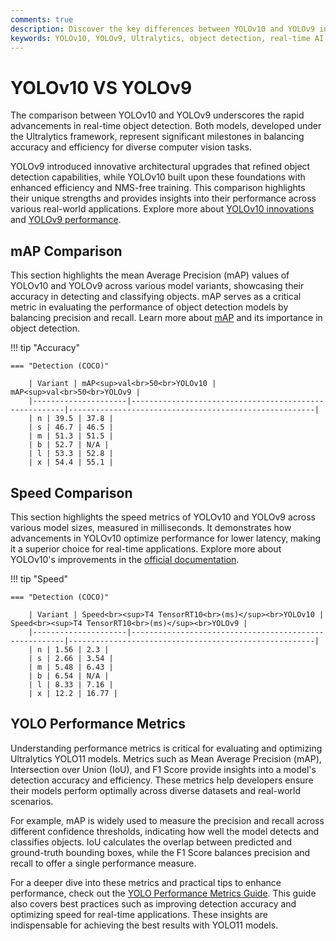 ```yaml
---
comments: true
description: Discover the key differences between YOLOv10 and YOLOv9 in this comprehensive comparison. Explore advancements in real-time object detection, enhanced accuracy, and efficiency brought by Ultralytics' cutting-edge models. Learn how these models redefine computer vision and edge AI applications for a wide range of industries.
keywords: YOLOv10, YOLOv9, Ultralytics, object detection, real-time AI, edge AI, computer vision, AI models, YOLO comparison
---
```


# YOLOv10 VS YOLOv9

The comparison between YOLOv10 and YOLOv9 underscores the rapid advancements in real-time object detection. Both models, developed under the Ultralytics framework, represent significant milestones in balancing accuracy and efficiency for diverse computer vision tasks.

YOLOv9 introduced innovative architectural upgrades that refined object detection capabilities, while YOLOv10 built upon these foundations with enhanced efficiency and NMS-free training. This comparison highlights their unique strengths and provides insights into their performance across various real-world applications. Explore more about [YOLOv10 innovations](https://docs.ultralytics.com/models/yolov10/) and [YOLOv9 performance](https://www.youtube.com/watch?v=ZF7EAodHn1U&t=1s).

## mAP Comparison

This section highlights the mean Average Precision (mAP) values of YOLOv10 and YOLOv9 across various model variants, showcasing their accuracy in detecting and classifying objects. mAP serves as a critical metric in evaluating the performance of object detection models by balancing precision and recall. Learn more about [mAP](https://www.ultralytics.com/glossary/mean-average-precision-map) and its importance in object detection.

!!! tip "Accuracy"

    === "Detection (COCO)"

    	| Variant | mAP<sup>val<br>50<br>YOLOv10 | mAP<sup>val<br>50<br>YOLOv9 |
    	|---------------------|-------------------------------------------------------|-------------------------------------------------------|
    	| n | 39.5 | 37.8 |
    	| s | 46.7 | 46.5 |
    	| m | 51.3 | 51.5 |
    	| b | 52.7 | N/A |
    	| l | 53.3 | 52.8 |
    	| x | 54.4 | 55.1 |

## Speed Comparison

This section highlights the speed metrics of YOLOv10 and YOLOv9 across various model sizes, measured in milliseconds. It demonstrates how advancements in YOLOv10 optimize performance for lower latency, making it a superior choice for real-time applications. Explore more about YOLOv10's improvements in the [official documentation](https://docs.ultralytics.com/models/yolov10/).

!!! tip "Speed"

    === "Detection (COCO)"

    	| Variant | Speed<br><sup>T4 TensorRT10<br>(ms)</sup><br>YOLOv10 | Speed<br><sup>T4 TensorRT10<br>(ms)</sup><br>YOLOv9 |
    	|---------------------|-------------------------------------------------------|-------------------------------------------------------|
    	| n | 1.56 | 2.3 |
    	| s | 2.66 | 3.54 |
    	| m | 5.48 | 6.43 |
    	| b | 6.54 | N/A |
    	| l | 8.33 | 7.16 |
    	| x | 12.2 | 16.77 |

## YOLO Performance Metrics

Understanding performance metrics is critical for evaluating and optimizing Ultralytics YOLO11 models. Metrics such as Mean Average Precision (mAP), Intersection over Union (IoU), and F1 Score provide insights into a model's detection accuracy and efficiency. These metrics help developers ensure their models perform optimally across diverse datasets and real-world scenarios.

For example, mAP is widely used to measure the precision and recall across different confidence thresholds, indicating how well the model detects and classifies objects. IoU calculates the overlap between predicted and ground-truth bounding boxes, while the F1 Score balances precision and recall to offer a single performance measure.

For a deeper dive into these metrics and practical tips to enhance performance, check out the [YOLO Performance Metrics Guide](https://docs.ultralytics.com/guides/yolo-performance-metrics). This guide also covers best practices such as improving detection accuracy and optimizing speed for real-time applications. These insights are indispensable for achieving the best results with YOLO11 models.
